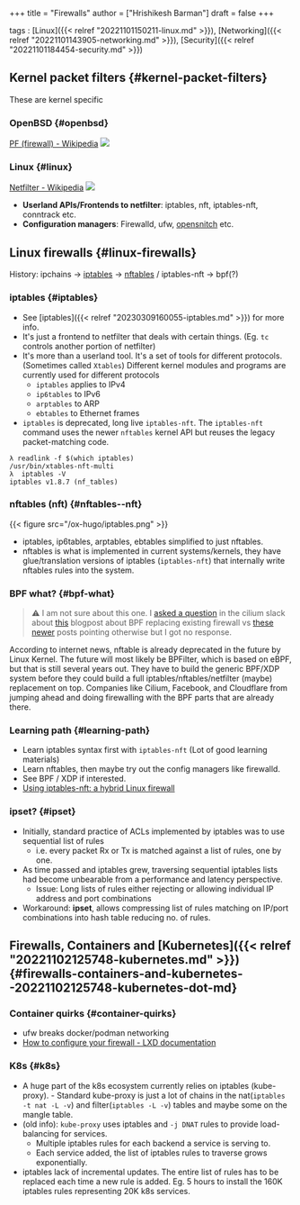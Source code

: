 +++
title = "Firewalls"
author = ["Hrishikesh Barman"]
draft = false
+++

tags
: [Linux]({{< relref "20221101150211-linux.md" >}}), [Networking]({{< relref "20221101143905-networking.md" >}}), [Security]({{< relref "20221101184454-security.md" >}})


## Kernel packet filters {#kernel-packet-filters}

These are kernel specific


### OpenBSD {#openbsd}

[PF (firewall) - Wikipedia](https://en.wikipedia.org/wiki/PF_(firewall))
![](/ox-hugo/pf.jpeg)


### Linux {#linux}

[Netfilter - Wikipedia](https://en.m.wikipedia.org/wiki/Netfilter)
![](/ox-hugo/nfpf.png)

-   **Userland APIs/Frontends to netfilter**: iptables, nft, iptables-nft, conntrack etc.
-   **Configuration managers**: Firewalld, ufw, [opensnitch](https://github.com/evilsocket/opensnitch) etc.


## Linux firewalls {#linux-firewalls}

History: ipchains -&gt; [iptables](https://wiki.archlinux.org/title/Iptables) -&gt; [nftables](https://wiki.nftables.org/wiki-nftables/index.php/Main_differences_with_iptables) / iptables-nft -&gt; bpf(?)


### iptables {#iptables}

-   See [iptables]({{< relref "20230309160055-iptables.md" >}}) for more info.
-   It's just a frontend to netfilter that deals with certain things. (Eg. `tc` controls another portion of netfilter)
-   It's more than a userland tool. It's a set of tools for different protocols. (Sometimes called `Xtables`)
    Different kernel modules and programs are currently used for different protocols
    -   `iptables` applies to IPv4
    -   `ip6tables` to IPv6
    -   `arptables` to ARP
    -   `ebtables` to Ethernet frames
-   `iptables` is deprecated, long live `iptables-nft`. The `iptables-nft` command uses the newer `nftables` kernel API but reuses the legacy packet-matching code.

<!--listend-->

```shell
λ readlink -f $(which iptables)
/usr/bin/xtables-nft-multi
λ  iptables -V
iptables v1.8.7 (nf_tables)
```


### nftables (nft) {#nftables--nft}

{{< figure src="/ox-hugo/iptables.png" >}}

-   iptables, ip6tables, arptables, ebtables simplified to just nftables.
-   nftables is what is implemented in current systems/kernels, they have glue/translation versions of iptables (`iptables-nft`) that internally write nftables rules into the system.


### BPF what? {#bpf-what}

> ⚠
> I am not sure about this one. I [asked a question](https://cilium.slack.com/archives/C1MATJ5U5/p1678097279712749) in the cilium slack about [this](https://cilium.io/blog/2018/04/17/why-is-the-kernel-community-replacing-iptables/) blogpost about BPF replacing existing firewall vs [these](https://lwn.net/ml/linux-fsdevel/20200608162027.iyaqtnhrjtp3vos5@ast-mbp.dhcp.thefacebook.com/) [newer](https://lwn.net/Articles/822744/) posts pointing otherwise but I got no response.

According to internet news, nftable is already deprecated in the future by Linux Kernel. The future will most likely be BPFilter, which is based on eBPF, but that is still several years out. They have to build the generic BPF/XDP system before they could build a full iptables/nftables/netfilter (maybe) replacement on top. Companies like Cilium, Facebook, and Cloudflare from jumping ahead and doing firewalling with the BPF parts that are already there.


### Learning path {#learning-path}

-   Learn iptables syntax first with `iptables-nft` (Lot of good learning materials)
-   Learn nftables, then maybe try out the config managers like firewalld.
-   See BPF / XDP if interested.
-   [Using iptables-nft: a hybrid Linux firewall](https://www.redhat.com/en/blog/using-iptables-nft-hybrid-linux-firewall)


### ipset? {#ipset}

-   Initially, standard practice of ACLs implemented by iptables was to use sequential list of rules
    -   i.e. every packet Rx or Tx is matched against a list of rules, one by one.
-   As time passed and iptables grew, traversing sequential iptables lists had become unbearable from a performance and latency perspective.
    -   Issue: Long lists of rules either rejecting or allowing individual IP address and port combinations
-   Workaround: **ipset**, allows compressing list of rules matching on IP/port combinations into hash table reducing no. of rules.


## Firewalls, Containers and [Kubernetes]({{< relref "20221102125748-kubernetes.md" >}}) {#firewalls-containers-and-kubernetes--20221102125748-kubernetes-dot-md}


### Container quirks {#container-quirks}

-   ufw breaks docker/podman networking
-   [How to configure your firewall - LXD documentation](https://linuxcontainers.org/lxd/docs/latest/howto/network_bridge_firewalld/)


### K8s {#k8s}

-   A huge part of the k8s ecosystem currently relies on iptables (kube-proxy). - Standard kube-proxy is just a lot of chains in the nat(`iptables -t nat -L -v`) and filter(`iptables -L -v`) tables and maybe some on the mangle table.
-   (old info): `kube-proxy` uses iptables and `-j DNAT` rules to provide load-balancing for services.
    -   Multiple iptables rules for each backend a service is serving to.
    -   Each service added, the list of iptables rules to traverse grows exponentially.
-   iptables lack of incremental updates. The entire list of rules has to be replaced each time a new rule is added. Eg. 5 hours to install the 160K iptables rules representing 20K k8s services.
